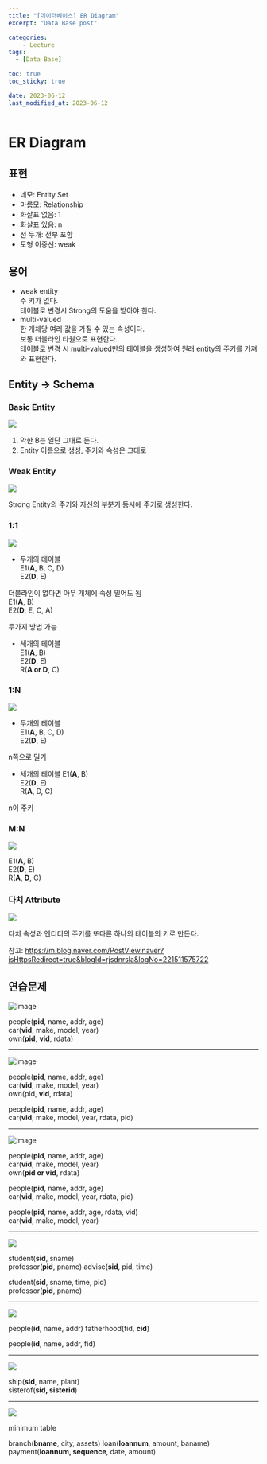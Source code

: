 ```yaml
---
title: "[데이터베이스] ER Diagram"
excerpt: "Data Base post"

categories:
    - Lecture
tags:
  - [Data Base]

toc: true
toc_sticky: true

date: 2023-06-12
last_modified_at: 2023-06-12
---
```


# ER Diagram
## 표현
- 네모: Entity Set
- 마름모: Relationship
- 화살표 없음: 1
- 화살표 있음: n
- 선 두개: 전부 포함
- 도형 이중선: weak

## 용어 
- weak entity  
    주 키가 없다.  
    테이블로 변경시 Strong의 도움을 받아야 한다.  
- multi-valued  
    한 개체당 여러 값을 가질 수 있는 속성이다.  
    보통 더블라인 타원으로 표현한다.  
    테이블로 변경 시 multi-valued만의 테이블을 생성하여 원래 entity의 주키를 가져와 표현한다.

## Entity -> Schema
### Basic Entity

<img src="https://github.com/ssoxong/ssoxong.github.io/assets/112956015/b72c8d96-67cc-4afb-bb14-8df658643ba4" max-width="60%" max-height="70%">

1. 약한 B는 일단 그대로 둔다.
2. Entity 이름으로 생성, 주키와 속성은 그대로

### Weak Entity
<img src="https://github.com/ssoxong/ssoxong.github.io/assets/112956015/f95b166b-d8a0-4d3e-a7de-ccad77239dd9" max-width="60%" max-height="70%">

Strong Entity의 주키와 자신의 부분키 동시에 주키로 생성한다.

### 1:1
<img src="https://github.com/ssoxong/ssoxong.github.io/assets/112956015/c09003ff-f8a3-4ab5-8988-bf39ae198526" max-width="60%" max-height="70%">

- 두개의 테이블  
E1(**A**, B, C, D)  
E2(**D**, E)

더블라인이 없다면 아무 개체에 속성 밀어도 됨  
E1(**A**, B)  
E2(**D**, E, C, A)  

두가지 방법 가능

- 세개의 테이블  
E1(**A**, B)  
E2(**D**, E)   
R(**A or D**, C)

### 1:N 

<img src="https://github.com/ssoxong/ssoxong.github.io/assets/112956015/77e8a4c5-8c65-4d69-9bc6-b1662a056df7" max-width="60%" max-height="60%">

- 두개의 테이블  
E1(**A**, B, C, D)  
E2(**D**, E) 
 
n쪽으로 밀기

- 세개의 테이블
E1(**A**, B)  
E2(**D**, E)   
R(**A**, D, C)  

n이 주키

### M:N
<img src="https://github.com/ssoxong/ssoxong.github.io/assets/112956015/f1bdbe18-aa13-4737-96e4-e7996e715f41" max-width="60%" max-height="60%">

E1(**A**, B)  
E2(**D**, E)  
R(**A**, **D**, C)  

### 다치 Attribute
<img src="https://github.com/ssoxong/ssoxong.github.io/assets/112956015/761d6531-b60c-4df6-97c3-ab71e586cd74" max-width="60%" max-height="60%">

다치 속성과 엔티티의 주키를 또다른 하나의 테이블의 키로 만든다.  

참고: https://m.blog.naver.com/PostView.naver?isHttpsRedirect=true&blogId=rjsdnrsla&logNo=221511575722

## 연습문제  
![image](https://github.com/ssoxong/ssoxong.github.io/assets/112956015/b0af5c35-0a48-408b-95c4-c6b869fe1329)

people(**pid**, name, addr, age)  
car(**vid**, make, model, year)  
own(**pid**, **vid**, rdata)

---

![image](https://github.com/ssoxong/ssoxong.github.io/assets/112956015/b488052d-b6bf-4233-8a75-d3179e99dbf2)

people(**pid**, name, addr, age)  
car(**vid**, make, model, year)  
own(pid, **vid**, rdata)


people(**pid**, name, addr, age)  
car(**vid**, make, model, year, rdata, pid)

---

![image](https://github.com/ssoxong/ssoxong.github.io/assets/112956015/66a17755-5b39-41ed-b3b6-dfe2075478d8)

people(**pid**, name, addr, age)  
car(**vid**, make, model, year)  
own(**pid or vid**, rdata)

people(**pid**, name, addr, age)  
car(**vid**, make, model, year, rdata, pid)

people(**pid**, name, addr, age, rdata, vid)  
car(**vid**, make, model, year)

---

<img src="https://github.com/ssoxong/ssoxong.github.io/assets/112956015/83bad1f9-144d-44d6-bee2-339c295eb1bd" max-width="60%" max-height="60%">

student(**sid**, sname)  
professor(**pid**, pname)
advise(**sid**, pid, time)

student(**sid**, sname, time, pid)  
professor(**pid**, pname)

---

<img src="https://github.com/ssoxong/ssoxong.github.io/assets/112956015/bae1a1ec-dbef-4ffa-aa3c-a26d1f77f17b" max-width="60%" max-height="60%">

people(**id**, name, addr)
fatherhood(fid, **cid**)  

people(**id**, name, addr, fid)

---

<img src="https://github.com/ssoxong/ssoxong.github.io/assets/112956015/99bd34e6-e52f-4d19-bb44-abfc6c45c8b4" max-width="60%" max-height="60%">

ship(**sid**, name, plant)  
sisterof(**sid, sisterid**)

---

<img src="https://github.com/ssoxong/ssoxong.github.io/assets/112956015/5d8c2e74-ab20-4271-9255-5083747180b1" max-width="60%" max-height="60%">

minimum table

branch(**bname**, city, assets)
loan(**loannum**, amount, baname)  
payment(**loannum, sequence**, date, amount)

